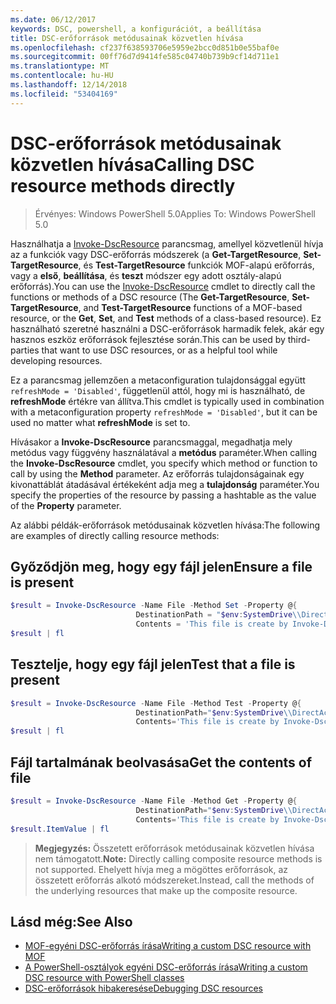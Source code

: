 ```yaml
---
ms.date: 06/12/2017
keywords: DSC, powershell, a konfigurációt, a beállítása
title: DSC-erőforrások metódusainak közvetlen hívása
ms.openlocfilehash: cf237f638593706e5959e2bcc0d851b0e55baf0e
ms.sourcegitcommit: 00ff76d7d9414fe585c04740b739b9cf14d711e1
ms.translationtype: MT
ms.contentlocale: hu-HU
ms.lasthandoff: 12/14/2018
ms.locfileid: "53404169"
---
```

# <a name="calling-dsc-resource-methods-directly"></a><span data-ttu-id="1d429-103">DSC-erőforrások metódusainak közvetlen hívása</span><span class="sxs-lookup"><span data-stu-id="1d429-103">Calling DSC resource methods directly</span></span>

><span data-ttu-id="1d429-104">Érvényes: Windows PowerShell 5.0</span><span class="sxs-lookup"><span data-stu-id="1d429-104">Applies To: Windows PowerShell 5.0</span></span>

<span data-ttu-id="1d429-105">Használhatja a [Invoke-DscResource](/powershell/module/PSDesiredStateConfiguration/Invoke-DscResource) parancsmag, amellyel közvetlenül hívja az a funkciók vagy DSC-erőforrás módszerek (a **Get-TargetResource**, **Set-TargetResource**, és  **Test-TargetResource** funkciók MOF-alapú erőforrás, vagy a **első**, **beállítása**, és **teszt** módszer egy adott osztály-alapú erőforrás).</span><span class="sxs-lookup"><span data-stu-id="1d429-105">You can use the [Invoke-DscResource](/powershell/module/PSDesiredStateConfiguration/Invoke-DscResource) cmdlet to directly call the functions or methods of a DSC resource (The **Get-TargetResource**, **Set-TargetResource**, and **Test-TargetResource** functions of a MOF-based resource, or the **Get**, **Set**, and **Test** methods of a class-based resource).</span></span>
<span data-ttu-id="1d429-106">Ez használható szeretné használni a DSC-erőforrások harmadik felek, akár egy hasznos eszköz erőforrások fejlesztése során.</span><span class="sxs-lookup"><span data-stu-id="1d429-106">This can be used by third-parties that want to use DSC resources, or as a helpful tool while developing resources.</span></span>

<span data-ttu-id="1d429-107">Ez a parancsmag jellemzően a metaconfiguration tulajdonsággal együtt `refreshMode = 'Disabled'`, függetlenül attól, hogy mi is használható, de **refreshMode** értékre van állítva.</span><span class="sxs-lookup"><span data-stu-id="1d429-107">This cmdlet is typically used in combination with a metaconfiguration property `refreshMode = 'Disabled'`, but it can be used no matter what **refreshMode** is set to.</span></span>

<span data-ttu-id="1d429-108">Hívásakor a **Invoke-DscResource** parancsmaggal, megadhatja mely metódus vagy függvény használatával a **metódus** paraméter.</span><span class="sxs-lookup"><span data-stu-id="1d429-108">When calling the **Invoke-DscResource** cmdlet, you specify which method or function to call by using the **Method** parameter.</span></span> <span data-ttu-id="1d429-109">Az erőforrás tulajdonságainak egy kivonattáblát átadásával értékeként adja meg a **tulajdonság** paraméter.</span><span class="sxs-lookup"><span data-stu-id="1d429-109">You specify the properties of the resource by passing a hashtable as the value of the **Property** parameter.</span></span>

<span data-ttu-id="1d429-110">Az alábbi példák-erőforrások metódusainak közvetlen hívása:</span><span class="sxs-lookup"><span data-stu-id="1d429-110">The following are examples of directly calling resource methods:</span></span>

## <a name="ensure-a-file-is-present"></a><span data-ttu-id="1d429-111">Győződjön meg, hogy egy fájl jelen</span><span class="sxs-lookup"><span data-stu-id="1d429-111">Ensure a file is present</span></span>

```powershell
$result = Invoke-DscResource -Name File -Method Set -Property @{
                            DestinationPath = "$env:SystemDrive\\DirectAccess.txt";
                            Contents = 'This file is create by Invoke-DscResource'} -Verbose
$result | fl
```

## <a name="test-that-a-file-is-present"></a><span data-ttu-id="1d429-112">Tesztelje, hogy egy fájl jelen</span><span class="sxs-lookup"><span data-stu-id="1d429-112">Test that a file is present</span></span>

```powershell
$result = Invoke-DscResource -Name File -Method Test -Property @{
                            DestinationPath="$env:SystemDrive\\DirectAccess.txt";
                            Contents='This file is create by Invoke-DscResource'} -Verbose
$result | fl
```

## <a name="get-the-contents-of-file"></a><span data-ttu-id="1d429-113">Fájl tartalmának beolvasása</span><span class="sxs-lookup"><span data-stu-id="1d429-113">Get the contents of file</span></span>

```powershell
$result = Invoke-DscResource -Name File -Method Get -Property @{
                            DestinationPath="$env:SystemDrive\\DirectAccess.txt";
                            Contents='This file is create by Invoke-DscResource'} -Verbose
$result.ItemValue | fl
```

><span data-ttu-id="1d429-114">**Megjegyzés:** Összetett erőforrások metódusainak közvetlen hívása nem támogatott.</span><span class="sxs-lookup"><span data-stu-id="1d429-114">**Note:** Directly calling composite resource methods is not supported.</span></span> <span data-ttu-id="1d429-115">Ehelyett hívja meg a mögöttes erőforrások, az összetett erőforrás alkotó módszereket.</span><span class="sxs-lookup"><span data-stu-id="1d429-115">Instead, call the methods of the underlying resources that make up the composite resource.</span></span>

## <a name="see-also"></a><span data-ttu-id="1d429-116">Lásd még:</span><span class="sxs-lookup"><span data-stu-id="1d429-116">See Also</span></span>
- [<span data-ttu-id="1d429-117">MOF-egyéni DSC-erőforrás írása</span><span class="sxs-lookup"><span data-stu-id="1d429-117">Writing a custom DSC resource with MOF</span></span>](../resources/authoringResourceMOF.md)
- [<span data-ttu-id="1d429-118">A PowerShell-osztályok egyéni DSC-erőforrás írása</span><span class="sxs-lookup"><span data-stu-id="1d429-118">Writing a custom DSC resource with PowerShell classes</span></span>](../resources/authoringResourceClass.md)
- [<span data-ttu-id="1d429-119"> DSC-erőforrások hibakeresése</span><span class="sxs-lookup"><span data-stu-id="1d429-119">Debugging DSC resources</span></span>](../troubleshooting/debugResource.md)